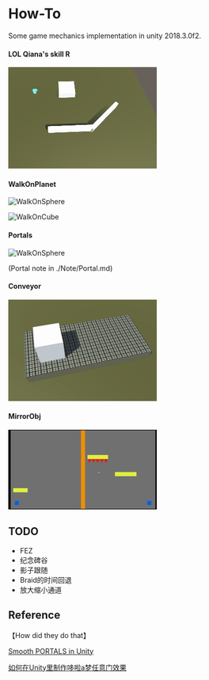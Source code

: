# How-To
Some game mechanics implementation in unity 2018.3.0f2.



#### LOL Qiana's skill R

![](./README_Src/Qiana.gif)



#### WalkOnPlanet

![WalkOnSphere](./README_Src/WalkOnSphere.gif)

![WalkOnCube](./README_Src/WalkOnCube.gif)



#### Portals

![WalkOnSphere](./README_Src/Portal.gif)

(Portal note in ./Note/Portal.md)


#### Conveyor
![Conveyor](./README_Src/Conveyor.gif)

#### MirrorObj

![MirrorObj](./README_Src/MirrorObj.gif)



## TODO

* FEZ
* 纪念碑谷
* 影子跟随
* Braid的时间回退
* 放大缩小通道



## Reference

【How did they do that】

[Smooth PORTALS in Unity](https://www.youtube.com/watch?v=cuQao3hEKfs)

[如何在Unity里制作哆啦a梦任意门效果](https://www.bilibili.com/video/av45314450)

